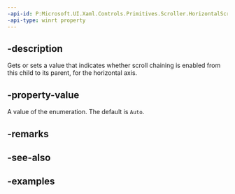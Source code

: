 ```yaml
---
-api-id: P:Microsoft.UI.Xaml.Controls.Primitives.Scroller.HorizontalScrollChainingMode
-api-type: winrt property
---
```


## -description

Gets or sets a value that indicates whether scroll chaining is enabled from this child to its parent, for the horizontal axis.

## -property-value

A value of the enumeration. The default is `Auto`.

## -remarks

## -see-also

## -examples

